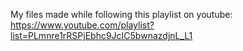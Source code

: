 My files made while following this playlist on youtube: 
https://www.youtube.com/playlist?list=PLmnre1rRSPjEbhc9JcIC5bwnazdjnL_L1

